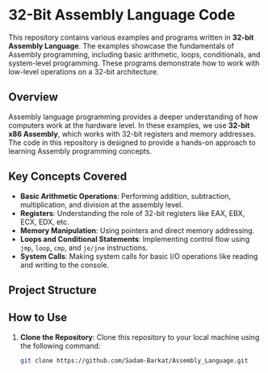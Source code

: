 # 32-Bit Assembly Language Code

This repository contains various examples and programs written in **32-bit Assembly Language**. The examples showcase the fundamentals of Assembly programming, including basic arithmetic, loops, conditionals, and system-level programming. These programs demonstrate how to work with low-level operations on a 32-bit architecture.

## Overview

Assembly language programming provides a deeper understanding of how computers work at the hardware level. In these examples, we use **32-bit x86 Assembly**, which works with 32-bit registers and memory addresses. The code in this repository is designed to provide a hands-on approach to learning Assembly programming concepts.

## Key Concepts Covered

- **Basic Arithmetic Operations**: Performing addition, subtraction, multiplication, and division at the assembly level.
- **Registers**: Understanding the role of 32-bit registers like EAX, EBX, ECX, EDX, etc.
- **Memory Manipulation**: Using pointers and direct memory addressing.
- **Loops and Conditional Statements**: Implementing control flow using `jmp`, `loop`, `cmp`, and `je/jne` instructions.
- **System Calls**: Making system calls for basic I/O operations like reading and writing to the console.

## Project Structure


## How to Use

1. **Clone the Repository**:
   Clone this repository to your local machine using the following command:
   ```bash
   git clone https://github.com/Sadam-Barkat/Assembly_Language.git
